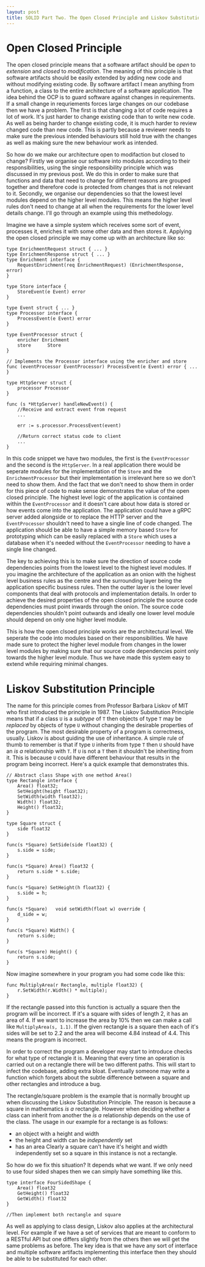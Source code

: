 ```yaml
---
layout: post
title: SOLID Part Two. The Open Closed Principle and Liskov Substitution Principle.
---
```


# Open Closed Principle
The open closed principle means that a software artifact should be _open_ to _extension_ and _closed_ to _modification_. The meaning of this principle is that software artifacts should be easily extended by adding new code and without modifying existing code. By software artifact I mean anything from a function, a class to the entire architecture of a software application. The idea behind the OCP is to guard software against changes in requirements. If a small change in requriements forces large changes on our codebase then we have a problem. The first is that changing a lot of code requires a lot of work. It's just harder to change existing code than to write new code. As well as being harder to change existing code, it is much harder to review changed code than new code. This is partly because a reviewer needs to make sure the previous intended behaviours still hold true with the changes as well as making sure the new behaviour work as intended.

So how do we make our architecture open to modifaction but closed to change? Firstly we organise our software into modules according to their responsibilities, using the single responsibility principle which was discussed in my previous post. We do this in order to make sure that functions and data that need to change for different reasons are grouped together and therefore code is protected from changes that is not relevant to it. Secondly, we organise our dependencies so that the lowest level modules depend on the higher level modules. This means the higher level rules don't need to change at all when the requirements for the lower level details change. I'll go through an example using this methedology.

Imagine we have a simple system which receives some sort of event, processes it, enriches it with some other data and then stores it. Applying the open closed principle we may come up with an architecture like so:

```
type EnrichmentRequest struct { ... }
type EnrichmentResponse struct { ... }
type Enrichment interface {
    RequestEnrichment(req EnrichmentRequest) (EnrichmentResponse, error)
}

type Store interface {
    StoreEvent(e Event) error
}

type Event struct { ... }
type Processor interface {
    ProcessEvent(e Event) error
}

type EventProcessor struct {
    enricher Enrichment
    store      Store
}
 
// Implements the Processor interface using the enricher and store
func (eventProcessor EventProcessor) ProcessEvent(e Event) error { ... }

type HttpServer struct {
    processor Processor
}

func (s *HttpServer) handleNewEvent() {
    //Receive and extract event from request
    ...

    err := s.processor.ProcessEvent(event)

    //Return correct status code to client
    ...
}

```
In this code snippet we have two modules, the first is the `EventProcessor` and the second is the `HttpServer`. In a real application there would be seperate modules for the implementation of the `Store` and the `EnrichmentProcessor` but their implementation is irrelevant here so we don't need to show them. And the fact that we don't need to show them in order for this piece of code to make sense demonstrates the value of the open closed principle. The highest level logic of the application is contained within the `EventProcessor` and it doesn't care about how data is stored or how events come into the application. The application could have a gRPC server added alongside or to replace the HTTP server and the `EventProcessor` shouldn't need to have a single line of code changed. The application should be able to have a simple memory based `Store` for prototyping which can be easily replaced with a `Store` which uses a database when it's needed without the `EventProcessor` needing to have a single line changed.

The key to achieving this is to make sure the direction of source code dependencies points from the lowest level to the highest level modules. If you imagine the architecture of the application as an onion with the highest level business rules as the centre and the surrounding layer being the application specific business rules. Then the outter layer is the lower level components that deal with protocols and implementation details. In order to achieve the desired properties of the open closed principle the source code dependencies must point inwards through the onion. The source code dependencies shouldn't point outwards and ideally one lower level module should depend on only one higher level module.

This is how the open clsoed principle works are the architectural level. We seperate the code into modules based on their responsibilities. We have made sure to protect the higher level module from changes in the lower level modules by making sure that our source code dependencies point only towards the higher level module. Thus we have made this system easy to extend while requiring minimal changes.


# Liskov Substitution Principle
The name for this principle comes from Professor Barbara Liskov of MIT who first introduced the principle in 1987. The Liskov Substitution Principle means that if a class `U` is a *subtype* of `T` then objects of type `T` may be *replaced* by objects of type `U` without changing the desirable properties of the program. The most desirable property of a program is correctness, usually. Liskov is about guiding the use of inheritance. A simple rule of thumb to remember is that if type `U` inherits from type `T` then `U` should have an *is a* relationship with `T`. If `U` is not a `T` then it shouldn't be inheriting from it. This is because `U` could have different behaviour that results in the program being incorrect. Here's a quick example that demonstrates this.

```
// Abstract class Shape with one method Area()
type Rectangle interface {
    Area() float32;
    SetHeight(height float32);
    SetWidth(width float32);
    Width() float32;
    Height() float32;
}

type Square struct {
    side float32
}

func(s *Square) SetSide(side float32) {
    s.side = side;
}

func(s *Square) Area() float32 {
    return s.side * s.side;
}

func(s *Square) SetHeight(h float32) {
    s.side = h;
}

func(s *Square)   void setWidth(float w) override {
    d_side = w;
}

func(s *Square) Width() {
    return s.side;
}

func(s *Square) Height() {
    return s.side;
}
```

Now imagine somewhere in your program you had some code like this:

```
func MultiplyArea(r Rectangle, multiple float32) {
    r.SetWidth(r.Width() * multiple);
}
```

If the rectangle passed into this function is actually a square then the program will be incorrect. If it's a square with sides of length 2, it has an area of 4. If we want to increase the area by 10% then we can make a call like `MultiplyArea(s, 1.1)`. If the given rectangle is a square then each of it's sides will be set to 2.2 and the area will become 4.84 instead of 4.4. This means the program is incorrect.

In order to correct the program a developer may start to introduce checks for what type of rectangle it is. Meaning that every time an operation is carried out on a rectangle there will be two different paths. This will start to infect the codebase, adding extra bloat. Eventually someone may write a function which forgets about the subtle difference between a square and other rectangles and introduce a bug.

The rectangle/square problem is the example that is normally brought up when discussing the Liskov Substitution Principle. The reason is because a square in mathematics _is a_ rectangle. However when deciding whether a class can inherit from another the _is a_ relationship depends on the use of the class. The usage in our example for a rectange is as follows: 
* an object with a height and width
* the height and width can be *independently* set
* has an area
Clearly a square can't have it's height and width independently set so a square in this instance is not a rectangle.

So how do we fix this situation? It depends what we want. If we only need to use four sided shapes then we can simply have something like this.

```
type interface FourSidedShape {
    Area() float32
    GetHeight() float32
    GetWidth() float32
}

//Then implement both rectangle and square
```

As well as applying to class design, Liskov also applies at the architectural level. For example if we have a set of services that are meant to conform to a RESTful API but one differs slightly from the others then we will get the same problems as before. The key idea is that we have any sort of interface and multiple software artifacts implementing this interface then they should be able to be substituted for each other. 